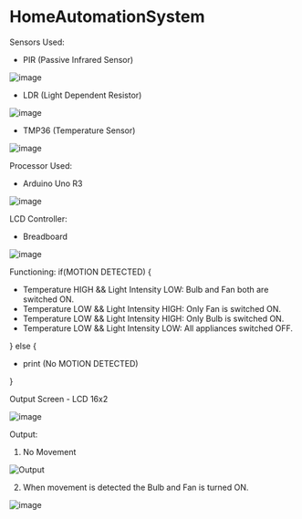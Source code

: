 ﻿# HomeAutomationSystem
 Sensors Used:
- PIR (Passive Infrared Sensor)

![image](https://user-images.githubusercontent.com/80665616/235198045-37e079ed-8e06-480b-9dcb-6274febfa29c.png)

- LDR (Light Dependent Resistor)

![image](https://user-images.githubusercontent.com/80665616/235197912-08448fa7-1353-4219-aeb3-7fd0b7b5703c.png)

- TMP36 (Temperature Sensor)

![image](https://user-images.githubusercontent.com/80665616/235198105-8e4f0dc8-a067-48dc-995f-9bed86675cd6.png)


Processor Used:
- Arduino Uno R3

![image](https://user-images.githubusercontent.com/80665616/235198366-96050b7d-4cd8-430c-b38c-8b501d4984e4.png)


LCD Controller:
- Breadboard

![image](https://user-images.githubusercontent.com/80665616/235198656-564f2839-a962-4e5f-87ae-329ddaf2b345.png)

Functioning:
if(MOTION DETECTED) {

- Temperature HIGH && Light Intensity LOW: Bulb and Fan both are switched ON.
- Temperature LOW && Light Intensity HIGH: Only Fan is switched ON. 
- Temperature LOW && Light Intensity HIGH: Only Bulb is switched ON. 
- Temperature LOW && Light Intensity LOW: All appliances switched OFF.

} else {

- print (No MOTION DETECTED)

}

Output Screen - LCD 16x2

![image](https://user-images.githubusercontent.com/80665616/235198174-1512e568-4e9a-48ee-8201-ded0ac7aeb1b.png)

Output:
1) No Movement

![Output](https://user-images.githubusercontent.com/80665616/235196929-18313c0c-fab3-48ce-85ba-c67c5418424f.png)

2) When movement is detected the Bulb and Fan is turned ON.

![image](https://user-images.githubusercontent.com/80665616/235199772-37b1d490-5093-4d67-b023-847d73df68d3.png)


